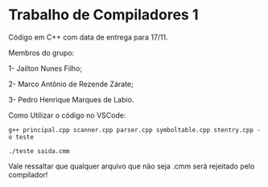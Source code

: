 # Trabalho de Compiladores 1
Código em C++ com data de entrega para 17/11.

Membros do grupo:

1- Jailton Nunes Filho;

2- Marco Antônio de Rezende Zárate;

3- Pedro Henrique Marques de Labio.

Como Utilizar o código no VSCode:

```
g++ principal.cpp scanner.cpp parser.cpp symboltable.cpp stentry.cpp -o teste
```

```
./teste saida.cmm
```

Vale ressaltar que qualquer arquivo que não seja .cmm será rejeitado pelo compilador!
